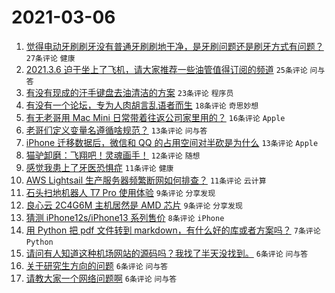 # 2021-03-06

1. [觉得电动牙刷刷牙没有普通牙刷刷地干净，是牙刷问题还是刷牙方式有问题？](https://www.v2ex.com/t/758986) `27条评论` `健康`
1. [2021.3.6 迫于坐上了飞机，请大家推荐一些油管值得订阅的频道](https://www.v2ex.com/t/758988) `25条评论` `问与答`
1. [有没有现成的汗手键盘去油清洁的方案](https://www.v2ex.com/t/758985) `23条评论` `程序员`
1. [有没有一个论坛，专为人肉胡言乱语者而生](https://www.v2ex.com/t/758991) `18条评论` `奇思妙想`
1. [有无老哥用 Mac Mini 日常带着往返公司家里用的？](https://www.v2ex.com/t/759007) `16条评论` `Apple`
1. [老哥们定义变量名遵循啥规范？](https://www.v2ex.com/t/759019) `13条评论` `问与答`
1. [iPhone 迁移数据后，微信和 QQ 的占用空间对半砍是为什么](https://www.v2ex.com/t/758976) `13条评论` `Apple`
1. [猫驴卸磨：飞翔吧！灵魂画手！](https://www.v2ex.com/t/758971) `12条评论` `随想`
1. [感觉我患上了牙医恐惧症](https://www.v2ex.com/t/758994) `11条评论` `健康`
1. [AWS Lightsail 生产服务器频繁断网如何排查？](https://www.v2ex.com/t/758981) `11条评论` `云计算`
1. [石头扫地机器人 T7 Pro 使用体验](https://www.v2ex.com/t/758997) `9条评论` `分享发现`
1. [良心云 2C4G6M 主机居然是 AMD 芯片](https://www.v2ex.com/t/758993) `9条评论` `分享发现`
1. [猜测 iPhone12s/iPhone13 系列售价](https://www.v2ex.com/t/758974) `8条评论` `iPhone`
1. [用 Python 把 pdf 文件转到 markdown，有什么好的库或者方案吗？](https://www.v2ex.com/t/758980) `7条评论` `Python`
1. [请问有人知道这种机场网站的源码吗？我找了半天没找到。](https://www.v2ex.com/t/759021) `6条评论` `问与答`
1. [关于研究生方向的问题](https://www.v2ex.com/t/759006) `6条评论` `问与答`
1. [请教大家一个网络问题啊](https://www.v2ex.com/t/758987) `6条评论` `问与答`
